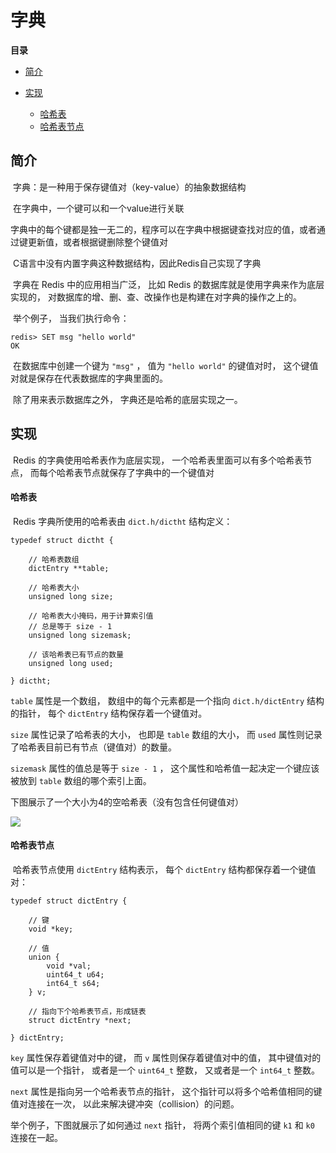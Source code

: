 # 字典

**目录**

- [简介](#简介)

- [实现](#实现)

  - [哈希表](#哈希表)
  - [哈希表节点](#哈希表节点)

  

## 简介

​		字典：是一种用于保存键值对（key-value）的抽象数据结构

​		在字典中，一个键可以和一个value进行关联

​		字典中的每个键都是独一无二的，程序可以在字典中根据键查找对应的值，或者通过键更新值，或者根据键删除整个键值对

​		C语言中没有内置字典这种数据结构，因此Redis自己实现了字典

​		字典在 Redis 中的应用相当广泛， 比如 Redis 的数据库就是使用字典来作为底层实现的， 对数据库的增、删、查、改操作也是构建在对字典的操作之上的。

​		举个例子， 当我们执行命令：

```
redis> SET msg "hello world"
OK
```

​		在数据库中创建一个键为 `"msg"` ， 值为 `"hello world"` 的键值对时， 这个键值对就是保存在代表数据库的字典里面的。

​		除了用来表示数据库之外， 字典还是哈希的底层实现之一。



## 实现

​		Redis 的字典使用哈希表作为底层实现， 一个哈希表里面可以有多个哈希表节点， 而每个哈希表节点就保存了字典中的一个键值对

#### 哈希表

​		Redis 字典所使用的哈希表由 `dict.h/dictht` 结构定义：

```
typedef struct dictht {

    // 哈希表数组
    dictEntry **table;

    // 哈希表大小
    unsigned long size;

    // 哈希表大小掩码，用于计算索引值
    // 总是等于 size - 1
    unsigned long sizemask;

    // 该哈希表已有节点的数量
    unsigned long used;

} dictht;
```

`table` 属性是一个数组， 数组中的每个元素都是一个指向 `dict.h/dictEntry` 结构的指针， 每个 `dictEntry` 结构保存着一个键值对。

`size` 属性记录了哈希表的大小， 也即是 `table` 数组的大小， 而 `used` 属性则记录了哈希表目前已有节点（键值对）的数量。

`sizemask` 属性的值总是等于 `size - 1` ， 这个属性和哈希值一起决定一个键应该被放到 `table` 数组的哪个索引上面。

下图展示了一个大小为4的空哈希表（没有包含任何键值对）

![](F:\Flee-as-a-bird-to-your-mountain\Redis\pictures\05字典\01.png)

#### 哈希表节点

​		哈希表节点使用 `dictEntry` 结构表示， 每个 `dictEntry` 结构都保存着一个键值对：

```
typedef struct dictEntry {

    // 键
    void *key;

    // 值
    union {
        void *val;
        uint64_t u64;
        int64_t s64;
    } v;

    // 指向下个哈希表节点，形成链表
    struct dictEntry *next;

} dictEntry;
```

`key` 属性保存着键值对中的键， 而 `v` 属性则保存着键值对中的值， 其中键值对的值可以是一个指针， 或者是一个 `uint64_t` 整数， 又或者是一个 `int64_t` 整数。

`next` 属性是指向另一个哈希表节点的指针， 这个指针可以将多个哈希值相同的键值对连接在一次， 以此来解决键冲突（collision）的问题。

举个例子，下图就展示了如何通过 `next` 指针， 将两个索引值相同的键 `k1` 和 `k0` 连接在一起。